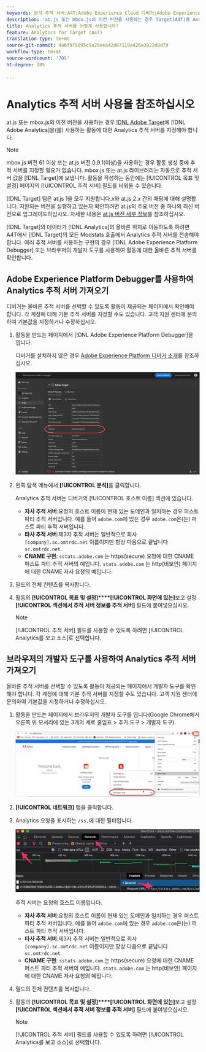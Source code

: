 ```yaml
---
keywords: 분석 추적 서버;A4T;Adobe Experience Cloud 디버거;Adobe Experience Platform 디버거;보고 소스;개발자 도구
description: 'at.js 또는 mbox.js의 이전 버전을 사용하는 경우 Target(A4T)용 Analytics를 사용하는 활동에 대한 Analytics 추적 서버를 지정하는 방법에 대해 학습합니다. '
title: Analytics 추적 서버를 어떻게 사용합니까?
feature: Analytics for Target (A4T)
translation-type: tm+mt
source-git-commit: 4abf975095c5e29eea42d67119a426a3922d8d79
workflow-type: tm+mt
source-wordcount: '705'
ht-degree: 20%

---
```



# Analytics 추적 서버 사용을 참조하십시오

at.js 또는 mbox.js의 이전 버전을 사용하는 경우 [!DNL Adobe Target](A4T)에 [!DNL Adobe Analytics]을(를) 사용하는 활동에 대한 Analytics 추적 서버를 지정해야 합니다.

>[!NOTE]
>
>mbox.js 버전 61 이상 또는 at.js 버전 0.9.1(이상)을 사용하는 경우 활동 생성 중에 추적 서버를 지정할 필요가 없습니다. mbox.js 또는 at.js 라이브러리는 자동으로 추적 서버 값을 [!DNL Target]에 보냅니다. 활동을 작성하는 동안에는 [!UICONTROL 목표 및 설정] 페이지의 [!UICONTROL 추적 서버] 필드를 비워둘 수 있습니다.
>
>[!DNL Target] 팀은 at.js 1을 모두 지원합니다.*x*&#x200B;와 at.js 2.*x* 간의 매핑에 대해 설명합니다. 지원되는 버전을 실행하고 있는지 확인하려면 at.js의 주요 버전 중 하나의 최신 버전으로 업그레이드하십시오. 자세한 내용은 [at.js 버전 세부 정보](/help/c-implementing-target/c-implementing-target-for-client-side-web/target-atjs-versions.md)를 참조하십시오.

[!DNL Target]의 데이터가 [!DNL Analytics]의 올바른 위치로 이동하도록 하려면 A4T에서 [!DNL Target]의 모든 Modstats 호출에서 Analytics 추적 서버를 전송해야 합니다. 여러 추적 서버를 사용하는 구현의 경우 [!DNL Adobe Experience Platform Debugger] 또는 브라우저의 개발자 도구를 사용하여 활동에 대한 올바른 추적 서버를 확인합니다.

## Adobe Experience Platform Debugger를 사용하여 Analytics 추적 서버 가져오기

디버거는 올바른 추적 서버를 선택할 수 있도록 활동이 제공되는 페이지에서 확인해야 합니다. 각 계정에 대해 기본 추적 서버를 지정할 수도 있습니다. 고객 지원 센터에 문의하여 기본값을 지정하거나 수정하십시오.

1. 활동을 만드는 페이지에서 [!DNL Adobe Experience Platform Debugger]을 엽니다.

   디버거를 설치하지 않은 경우 [Adobe Experience Platform 디버거 소개](https://experienceleague.adobe.com/docs/platform-learn/tutorials/data-ingestion/web-sdk/introduction-to-the-experience-platform-debugger.html)를 참조하십시오.

   ![](assets/Screen_DebuggerTrackServ.png)

1. 왼쪽 탐색 메뉴에서 **[!UICONTROL 분석]**&#x200B;을 클릭합니다.

   Analytics 추적 서버는 디버거의 [!UICONTROL 호스트 이름] 섹션에 있습니다.

   * **자사 추적 서버**:요청의 호스트 이름이 현재 있는 도메인과 일치하는 경우 퍼스트 파티 추적 서버입니다. 예를 들어 `adobe.com`에 있는 경우 `adobe.com`은(는) 퍼스트 파티 추적 서버입니다.
   * **타사 추적 서버**:제3자 추적 서버는 일반적으로 회사  `[company].sc.omtrdc.net` 이름이지만 항상 다음으로 끝납니다 `sc.omtrdc.net`.
   * **CNAME 구현**: `sstats.adobe.com` 는 https(secure) 요청에 대한 CNAME 퍼스트 파티 추적 서버의 예입니다. `stats.adobe.com` 는 http(비보안) 페이지에 대한 CNAME 자사 요청의 예입니다.

1.  필드의 전체 컨텐츠를 복사합니다. 

1. 활동의 **[!UICONTROL 목표 및 설정]****[!UICONTROL 화면에 있는]**&#x200B;보고 설정&#x200B;**[!UICONTROL 섹션에서 추적 서버 정보를 추적 서버]** 필드에 붙여넣으십시오.

   >[!NOTE]
   >
   >[!UICONTROL 추적 서버] 필드를 사용할 수 있도록 하려면 [!UICONTROL Analytics를 보고 소스]로 선택합니다.

## 브라우저의 개발자 도구를 사용하여 Analytics 추적 서버 가져오기

올바른 추적 서버를 선택할 수 있도록 활동이 제공되는 페이지에서 개발자 도구를 확인해야 합니다. 각 계정에 대해 기본 추적 서버를 지정할 수도 있습니다. 고객 지원 센터에 문의하여 기본값을 지정하거나 수정하십시오.

1. 활동을 만드는 페이지에서 브라우저의 개발자 도구를 엽니다(Google Chrome에서 오른쪽 위 모서리에 있는 3개의 세로 줄임표 > 추가 도구 > 개발자 도구).

   ![Chrome 개발자 툴](/help/c-integrating-target-with-mac/a4t/assets/chrome-dev-tools.png)

1. **[!UICONTROL 네트워크]** 탭을 클릭합니다.

1. Analytics 요청을 표시하는 `/ss,`에 대한 필터입니다.

   ![/ss 검색을 사용한 Chrome 개발자 툴](/help/c-integrating-target-with-mac/a4t/assets/chrome-search.png)

   추적 서버는 요청의 호스트 이름입니다.

   * **자사 추적 서버**:요청의 호스트 이름이 현재 있는 도메인과 일치하는 경우 퍼스트 파티 추적 서버입니다. 예를 들어 `adobe.com`에 있는 경우 `adobe.com`은(는) 퍼스트 파티 추적 서버입니다.
   * **타사 추적 서버**:제3자 추적 서버는 일반적으로 회사  `[company].sc.omtrdc.net` 이름이지만 항상 다음으로 끝납니다 `sc.omtrdc.net`.
   * **CNAME 구현**: `sstats.adobe.com` 는 https(secure) 요청에 대한 CNAME 퍼스트 파티 추적 서버의 예입니다. `stats.adobe.com` 는 http(비보안) 페이지에 대한 CNAME 자사 요청의 예입니다.

1.  필드의 전체 컨텐츠를 복사합니다. 

1. 활동의 **[!UICONTROL 목표 및 설정]****[!UICONTROL 화면에 있는]**&#x200B;보고 설정&#x200B;**[!UICONTROL 섹션에서 추적 서버 정보를 추적 서버]** 필드에 붙여넣으십시오.

   >[!NOTE]
   >
   >[!UICONTROL 추적 서버] 필드를 사용할 수 있도록 하려면 [!UICONTROL Analytics를 보고 소스]로 선택합니다.

